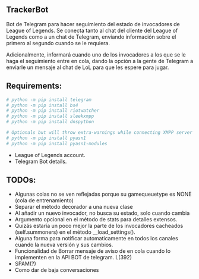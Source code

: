 TrackerBot
---
Bot de Telegram para hacer seguimiento del estado de invocadores de League of Legends.
Se conecta tanto al chat del cliente del League of Legends como a un chat de Telegram, enviando
información sobre el primero al segundo cuando se le requiera.

Adicionalmente, informará cuando uno de los invocadores a los que se le haga el seguimiento entre
en cola, dando la opción a la gente de Telegram a enviarle un mensaje al chat de LoL para que
les espere para jugar.

Requirements:
---
```bash
# python -m pip install telegram
# python -m pip install bs4
# python -m pip install riotwatcher
# python -m pip install sleekxmpp
# python -m pip install dnspython

# Optionals but will throw extra-warnings while connecting XMPP server
# python -m pip install pyasn1
# python -m pip install pyasn1-modules
```
* League of Legends account.
* Telegram Bot details.
    
TODOs:
---
* Algunas colas no se ven reflejadas porque su gamequeuetype es <gamequeuetype>NONE</gamequeuetype> (cola de entrenamiento)
* Separar el método decorador a una nueva clase
* Al añadir un nuevo invocador, no busca su estado, solo cuando cambia
* Argumento opcional en el método de stats para detalles extensos.
* Quizás estaría un poco mejor la parte de los invocadores cacheados (self.summoners) en el método __load_settings().
* Alguna forma para notificar automaticamente en todos los canales cuando la nueva versión y sus cambios.
* Funcionalidad de Borrar mensaje de aviso de en cola cuando lo implementen en la API BOT de telegram. L(392)
* SPAM(?)
* Como dar de baja conversaciones
